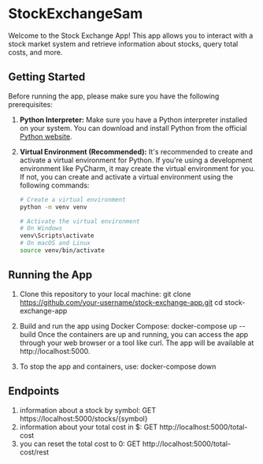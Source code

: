 # StockExchangeSam

Welcome to the Stock Exchange App! This app allows you to interact with a stock market system and retrieve information about stocks, query total costs, and more.

## Getting Started

Before running the app, please make sure you have the following prerequisites:

1. **Python Interpreter:** Make sure you have a Python interpreter installed on your system. You can download and install Python from the official [Python website](https://www.python.org/downloads/).

2. **Virtual Environment (Recommended):** It's recommended to create and activate a virtual environment for Python. If you're using a development environment like PyCharm, it may create the virtual environment for you. If not, you can create and activate a virtual environment using the following commands:

   ```bash
   # Create a virtual environment
   python -m venv venv
   
   # Activate the virtual environment
   # On Windows
   venv\Scripts\activate
   # On macOS and Linux
   source venv/bin/activate

## Running the App

1. Clone this repository to your local machine:
   git clone https://github.com/your-username/stock-exchange-app.git
   cd stock-exchange-app

2. Build and run the app using Docker Compose:
   docker-compose up --build
  Once the containers are up and running, you can access the app through your web browser or a tool like curl.
  The app will be available at http://localhost:5000.

3. To stop the app and containers, use:
   docker-compose down

## Endpoints

1. information about a stock by symbol: GET https://localhost:5000/stocks/{symbol}
2. information about your total cost in $: GET http://localhost:5000/total-cost
3. you can reset the total cost to 0: GET http://localhost:5000/total-cost/rest


